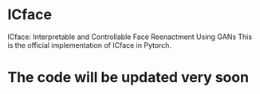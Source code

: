 # ICface
ICface: Interpretable and Controllable Face Reenactment Using GANs
This is the official implementation of ICface in Pytorch. 

# The code will be updated very soon
